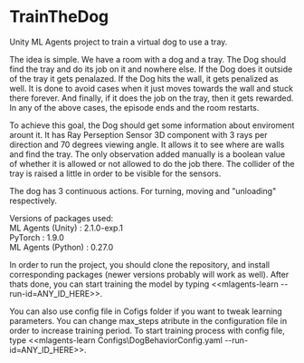 # TrainTheDog
Unity ML Agents project to train a virtual dog to use a tray.

The idea is simple. We have a room with a dog and a tray. The Dog should find the tray and do its job on it and nowhere else.
If the Dog does it outside of the tray it gets penalazed. If the Dog hits the wall, it gets penalized as well. It is done to avoid cases when it just moves towards the wall and stuck there forever. And finally, if it does the job on the tray, then it gets rewarded. In any of the above cases, the episode ends and the room restarts.

To achieve this goal, the Dog should get some information about enviroment arount it. It has Ray Perseption Sensor 3D component with 3 rays per direction and 70 degrees viewing angle. It allows it to see where are walls and find the tray. The only observation added manually is a boolean value of whether it is allowed or not allowed to do the job there. The collider of the tray is raised a little in order to be visible for the sensors.

The dog has 3 continuous actions. For turning, moving and "unloading" respectively.

Versions of packages used:<br />
  ML Agents (Unity)   : 2.1.0-exp.1<br />
  PyTorch             : 1.9.0<br />
  ML Agents (Python)  : 0.27.0<br />
  
In order to run the project, you should clone the repository, and install corresponding packages (newer versions probably will work as well). After thats done, you can start training the model by typing <<mlagents-learn --run-id=ANY_ID_HERE>>.

You can also use config file in Cofigs folder if you want to tweak learning parameters. You can change max_steps atribute in the configuration file in order to increase training period. To start training process with config file, type <<mlagents-learn Configs\DogBehaviorConfig.yaml --run-id=ANY_ID_HERE>>.
